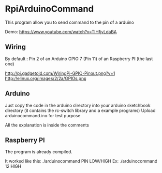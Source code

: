 RpiArduinoCommand
=================

This program allow you to send command to the pin of a arduino

Demo:
https://www.youtube.com/watch?v=TlHfjvLdaBA


Wiring
----
By default : 
Pin 2 of an Arduino
GPIO 7 (Pin 11) of an Raspberry PI (the last one)

http://pi.gadgetoid.com/WiringPi-GPIO-Pinout.png?v=1
 http://elinux.org/images/2/2a/GPIOs.png



Arduino
-----

Just copy the code in the arduino directory into your arduino sketchbook directory (it contains the rc-switch library and a example programs)
Upload arduinocommand.ino for test purpose

All the explanation is inside the comments

Raspberry PI
-----

The program is already compiled.

It worked like this:
./arduinocommand PIN LOW/HIGH
Ex: ./arduinocommand 12 HIGH

